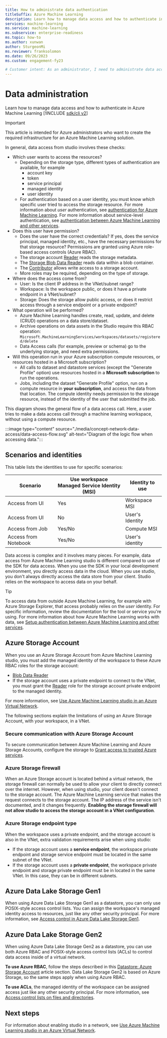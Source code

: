 ```yaml
---
title: How to administrate data authentication
titleSuffix: Azure Machine Learning
description: Learn how to manage data access and how to authenticate in Azure Machine Learning
services: machine-learning
ms.service: machine-learning
ms.subservice: enterprise-readiness
ms.topic: how-to
ms.author: xunwan
author: SturgeonMi
ms.reviewer: franksolomon
ms.date: 09/26/2023
ms.custom: engagement-fy23

# Customer intent: As an administrator, I need to administrate data access and set up authentication method for data scientists.
---
```


# Data administration

Learn how to manage data access and how to authenticate in Azure Machine Learning
[!INCLUDE [sdk/cli v2](includes/machine-learning-dev-v2.md)]

> [!IMPORTANT]
> This article is intended for Azure administrators who want to create the required infrastructure for an Azure Machine Learning solution.

In general, data access from studio involves these checks:

* Which user wants to access the resources?
    - Depending on the storage type, different types of authentication are available, for example
      -  account key
      -  token
      -  service principal
      -  managed identity
      -  user identity
    - For authentication based on a user identity, you must know *which* specific user tried to access the storage resource. For more information about _user_ authentication, see [authentication for Azure Machine Learning](how-to-setup-authentication.md). For more information about service-level authentication, see [authentication between Azure Machine Learning and other services](how-to-identity-based-service-authentication.md).
* Does this user have permission?
    - Does the user have the correct credentials? If yes, does the service principal, managed identity, etc., have the necessary permissions for that storage resource? Permissions are granted using Azure role-based access controls (Azure RBAC).
    - The storage account [Reader](../role-based-access-control/built-in-roles.md#reader) reads the storage metadata.
    - The [Storage Blob Data Reader](../role-based-access-control/built-in-roles.md#storage-blob-data-reader) reads data within a blob container.
    - The [Contributor](../role-based-access-control/built-in-roles.md#contributor) allows write access to a storage account.
    - More roles may be required, depending on the type of storage.
* Where does the access come from?
    - User: Is the client IP address in the VNet/subnet range?
    - Workspace: Is the workspace public, or does it have a private endpoint in a VNet/subnet?
    - Storage: Does the storage allow public access, or does it restrict access through a service endpoint or a private endpoint?
* What operation will be performed?
    - Azure Machine Learning handles create, read, update, and delete (CRUD) operations on a data store/dataset.
    - Archive operations on data assets in the Studio require this RBAC operation: `Microsoft.MachineLearningServices/workspaces/datasets/registered/delete`
    - Data Access calls (for example, preview or schema) go to the underlying storage, and need extra permissions.
* Will this operation run in your Azure subscription compute resources, or resources hosted in a Microsoft subscription?
    - All calls to dataset and datastore services (except the "Generate Profile" option) use resources hosted in a __Microsoft subscription__ to run the operations.
    - Jobs, including the dataset "Generate Profile" option, run on a compute resource in __your subscription__, and access the data from that location. The compute identity needs permission to the storage resource, instead of the identity of the user that submitted the job.

This diagram shows the general flow of a data access call. Here, a user tries to make a data access call through a machine learning workspace, without using a compute resource.

:::image type="content" source="./media/concept-network-data-access/data-access-flow.svg" alt-text="Diagram of the logic flow when accessing data.":::

## Scenarios and identities

This table lists the identities to use for specific scenarios:

| Scenario | Use workspace</br>Managed Service Identity (MSI) | Identity to use |
|--|--|--|
| Access from UI | Yes | Workspace MSI |
| Access from UI | No | User's Identity |
| Access from Job | Yes/No | Compute MSI |
| Access from Notebook | Yes/No | User's identity |

Data access is complex and it involves many pieces. For example, data access from Azure Machine Learning studio is different compared to use of the SDK for data access. When you use the SDK in your local development environment, you directly access data in the cloud. When you use studio, you don't always directly access the data store from your client. Studio relies on the workspace to access data on your behalf.

> [!TIP]
> To access data from outside Azure Machine Learning, for example with Azure Storage Explorer, that access probably relies on the *user* identity. For specific information, review the documentation for the tool or service you're using. For more information about how Azure Machine Learning works with data, see [Setup authentication between Azure Machine Learning and other services](how-to-identity-based-service-authentication.md).

## Azure Storage Account

When you use an Azure Storage Account from Azure Machine Learning studio, you must add the managed identity of the workspace to these Azure RBAC roles for the storage account:

* [Blob Data Reader](../role-based-access-control/built-in-roles.md#storage-blob-data-reader)
* If the storage account uses a private endpoint to connect to the VNet, you must grant the [Reader](../role-based-access-control/built-in-roles.md#reader) role for the storage account private endpoint to the managed identity.

For more information, see [Use Azure Machine Learning studio in an Azure Virtual Network](how-to-enable-studio-virtual-network.md).

The following sections explain the limitations of using an Azure Storage Account, with your workspace, in a VNet.

### Secure communication with Azure Storage Account

To secure communication between Azure Machine Learning and Azure Storage Accounts, configure the storage to [Grant access to trusted Azure services](../storage/common/storage-network-security.md#grant-access-to-trusted-azure-services).

### Azure Storage firewall

When an Azure Storage account is located behind a virtual network, the storage firewall can normally be used to allow your client to directly connect over the internet. However, when using studio, your client doesn't connect to the storage account. The Azure Machine Learning service that makes the request connects to the storage account. The IP address of the service isn't documented, and it changes frequently. __Enabling the storage firewall will not allow studio to access the storage account in a VNet configuration__.

### Azure Storage endpoint type

When the workspace uses a private endpoint, and the storage account is also in the VNet, extra validation requirements arise when using studio:

* If the storage account uses a __service endpoint__, the workspace private endpoint and storage service endpoint must be located in the same subnet of the VNet.
* If the storage account uses a __private endpoint__, the workspace private endpoint and storage private endpoint must be in located in the same VNet. In this case, they can be in different subnets.

## Azure Data Lake Storage Gen1

When using Azure Data Lake Storage Gen1 as a datastore, you can only use POSIX-style access control lists. You can assign the workspace's managed identity access to resources, just like any other security principal. For more information, see [Access control in Azure Data Lake Storage Gen1](../data-lake-store/data-lake-store-access-control.md).

## Azure Data Lake Storage Gen2

When using Azure Data Lake Storage Gen2 as a datastore, you can use both Azure RBAC and POSIX-style access control lists (ACLs) to control data access inside of a virtual network.

__To use Azure RBAC__, follow the steps described in this [Datastore: Azure Storage Account](how-to-enable-studio-virtual-network.md#datastore-azure-storage-account) article section. Data Lake Storage Gen2 is based on Azure Storage, so the same steps apply when using Azure RBAC.

__To use ACLs__, the managed identity of the workspace can be assigned access just like any other security principal. For more information, see [Access control lists on files and directories](../storage/blobs/data-lake-storage-access-control.md#access-control-lists-on-files-and-directories).

## Next steps

For information about enabling studio in a network, see [Use Azure Machine Learning studio in an Azure Virtual Network](how-to-enable-studio-virtual-network.md).